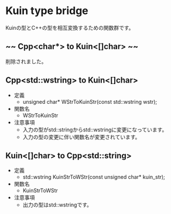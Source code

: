 # Kuin type bridge
Kuinの型とC++の型を相互変換するための関数群です。

## ~~ Cpp<char*> to Kuin<[]char> ~~
削除されました。

## Cpp\<std::wstring> to Kuin<[]char>
- 定義
  - unsigned char* WStrToKuinStr(const std::wstring wstr);
- 関数名
  - WStrToKuinStr
- 注意事項
  - 入力の型がstd::stringからstd::wstringに変更になっています。
  - 入力の型の変更に伴い関数名が変更されています。

## Kuin<[]char> to Cpp\<std::string>
- 定義
  - std::wstring KuinStrToWStr(const unsigned char* kuin_str);
- 関数名
  - KuinStrToWStr
- 注意事項
  - 出力の型はstd::wstringです。
